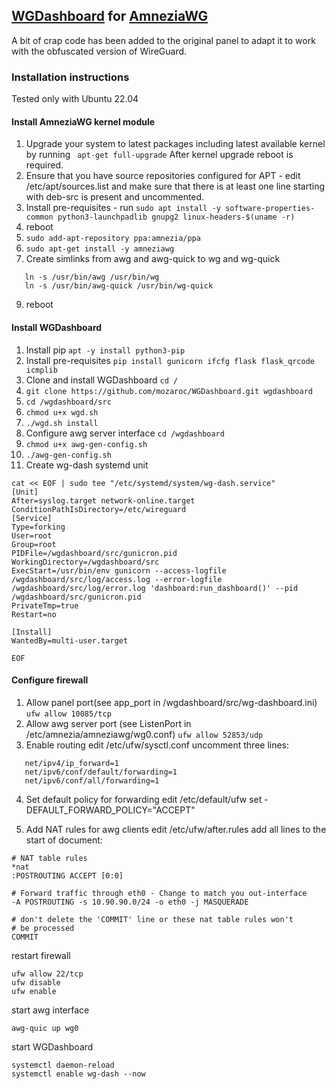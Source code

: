 ## [WGDashboard](https://github.com/donaldzou/WGDashboard) for [AmneziaWG](https://github.com/amnezia-vpn/amneziawg-linux-kernel-module)

A bit of crap code has been added to the original panel to adapt it to work with the obfuscated version of WireGuard.

### Installation instructions

Tested only with Ubuntu 22.04

#### Install AmneziaWG kernel module

1. Upgrade your system to latest packages including latest available kernel by running 
 ```  apt-get full-upgrade ``` 
After kernel upgrade reboot is required.
2. Ensure that you have source repositories configured for APT - edit /etc/apt/sources.list and make sure that there is at least one line starting with deb-src is present and uncommented.
3. Install pre-requisites - run 
   ```sudo apt install -y software-properties-common python3-launchpadlib gnupg2 linux-headers-$(uname -r)```
4. reboot
5. ```sudo add-apt-repository ppa:amnezia/ppa```
6. ```sudo apt-get install -y amneziawg ```
7. Create simlinks from awg and awg-quick to wg and wg-quick
```
   ln -s /usr/bin/awg /usr/bin/wg
   ln -s /usr/bin/awg-quick /usr/bin/wg-quick
```
9. reboot   

#### Install WGDashboard

1. Install pip
   ```apt -y install python3-pip```
2. Install pre-requisites
   ```pip install gunicorn ifcfg flask flask_qrcode icmplib```
3. Clone and install WGDashboard
   ```cd /```
4. ```git clone https://github.com/mozaroc/WGDashboard.git wgdashboard```
5. ```cd /wgdashboard/src```
6. ```chmod u+x wgd.sh```
7. ```./wgd.sh install```
8. Configure awg server interface 
   ```cd /wgdashboard```
9. ```chmod u+x awg-gen-config.sh```
10. ``` ./awg-gen-config.sh ```
11.  Create wg-dash systemd unit
   ```
cat << EOF | sudo tee "/etc/systemd/system/wg-dash.service"
[Unit]
After=syslog.target network-online.target
ConditionPathIsDirectory=/etc/wireguard
[Service]
Type=forking
User=root
Group=root
PIDFile=/wgdashboard/src/gunicron.pid
WorkingDirectory=/wgdashboard/src
ExecStart=/usr/bin/env gunicorn --access-logfile /wgdashboard/src/log/access.log --error-logfile /wgdashboard/src/log/error.log 'dashboard:run_dashboard()' --pid /wgdashboard/src/gunicron.pid
PrivateTmp=true
Restart=no

[Install]
WantedBy=multi-user.target

EOF
```
#### Configure firewall


1. Allow panel port(see app_port in /wgdashboard/src/wg-dashboard.ini)
```ufw allow 10085/tcp```
2. Allow awg server port (see ListenPort in /etc/amnezia/amneziawg/wg0.conf)
```ufw allow 52853/udp```
3. Enable routing
   edit  /etc/ufw/sysctl.conf
   uncomment three lines:
```
   net/ipv4/ip_forward=1
   net/ipv6/conf/default/forwarding=1
   net/ipv6/conf/all/forwarding=1
```
4. Set default policy for forwarding
   edit /etc/default/ufw
   set -   DEFAULT_FORWARD_POLICY="ACCEPT"

5. Add NAT rules for awg clients
   edit /etc/ufw/after.rules
   add all lines to the start of document:
```   
# NAT table rules
*nat
:POSTROUTING ACCEPT [0:0]

# Forward traffic through eth0 - Change to match you out-interface
-A POSTROUTING -s 10.90.90.0/24 -o eth0 -j MASQUERADE

# don't delete the 'COMMIT' line or these nat table rules won't
# be processed
COMMIT
```

restart firewall

```
ufw allow 22/tcp
ufw disable
ufw enable
```
start awg interface

```
awg-quic up wg0
```

start WGDashboard

```
systemctl daemon-reload
systemctl enable wg-dash --now
```




 

